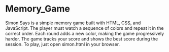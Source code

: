 # Memory_Game
Simon Says is a simple memory game built with HTML, CSS, and JavaScript. The player must watch a sequence of colors and repeat it in the correct order. Each round adds a new color, making the game progressively harder. The game tracks your score and shows the best score during the session. To play, just open simon.html in your browser.
